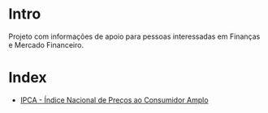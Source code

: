 # Intro
Projeto com informações de apoio para pessoas interessadas em Finanças e Mercado Financeiro.

# Index

- [IPCA - Índice Nacional de Preços ao Consumidor Amplo](ipca.md)
